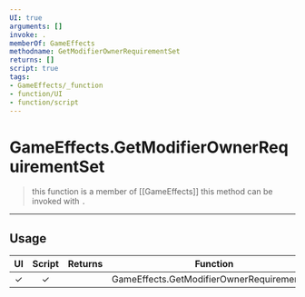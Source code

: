```yaml
---
UI: true
arguments: []
invoke: .
memberOf: GameEffects
methodname: GetModifierOwnerRequirementSet
returns: []
script: true
tags:
- GameEffects/_function
- function/UI
- function/script
---
```

# GameEffects.GetModifierOwnerRequirementSet
> this function is a member of [[GameEffects]]
> this method can be invoked with `.`
-----
## Usage
|  UI | Script | Returns | Function | Arguments |
|:---:|:------:|-------:|:--------:|:---------|
|✓|✓||GameEffects.GetModifierOwnerRequirementSet||
